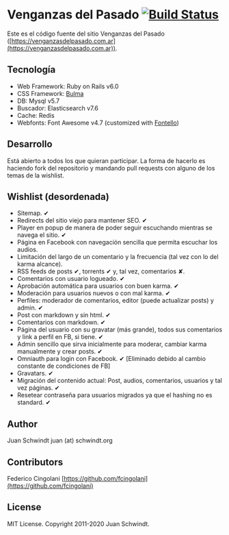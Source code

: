 # Venganzas del Pasado [![Build Status](https://travis-ci.com/jschwindt/Venganzas-del-Pasado.svg?branch=master)](https://travis-ci.com/jschwindt/Venganzas-del-Pasado)

Este es el código fuente del sitio Venganzas del Pasado
([https://venganzasdelpasado.com.ar](https://venganzasdelpasado.com.ar)).

## Tecnología

*   Web Framework: Ruby on Rails v6.0
*   CSS Framework: [Bulma](https://bulma.io)
*   DB: Mysql v5.7
*   Buscador: Elasticsearch v7.6
*   Cache: Redis
*   Webfonts: Font Awesome v4.7 (customized with [Fontello](http://fontello.com/))


## Desarrollo

Está abierto a todos los que quieran participar. La forma de hacerlo es
haciendo fork del repositorio y mandando pull requests con alguno de los temas
de la wishlist.

## Wishlist (desordenada)

*   Sitemap.  ✔
*   Redirects del sitio viejo para mantener SEO.  ✔
*   Player en popup de manera de poder seguir escuchando mientras se navega el
    sitio.  ✔
*   Página en Facebook con navegación sencilla que permita escuchar los
    audios.
*   Limitación del largo de un comentario y la frecuencia (tal vez con lo del
    karma alcance).
*   RSS feeds de posts ✔, torrents ✔ y, tal vez, comentarios ✘.
*   Comentarios con usuario logueado.  ✔
*   Aprobación automática para usuarios con buen karma.  ✔
*   Moderación para usuarios nuevos o con mal karma.  ✔
*   Perfiles: moderador de comentarios, editor (puede actualizar posts) y
    admin.  ✔
*   Post con markdown y sin html.  ✔
*   Comentarios con markdown.  ✔
*   Página del usuario con su gravatar (más grande), todos sus comentarios y
    link a perfil en FB, si tiene.  ✔
*   Admin sencillo que sirva inicialmente para moderar, cambiar karma
    manualmente y crear posts.  ✔
*   Omniauth para login con Facebook. ✔ [Eliminado debido al cambio constante de condiciones de FB]
*   Gravatars. ✔
*   Migración del contenido actual: Post, audios, comentarios, usuarios y tal
    vez páginas. ✔
*   Resetear contraseña para usuarios migrados ya que el hashing no es
    standard. ✔


## Author

Juan Schwindt juan (at) schwindt.org

## Contributors

Federico Cingolani [https://github.com/fcingolani](https://github.com/fcingolani)

## License

MIT License. Copyright 2011-2020 Juan Schwindt.

